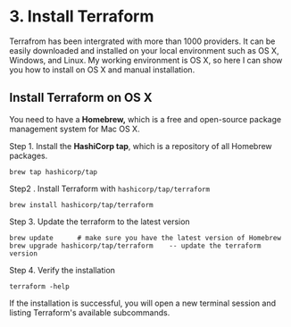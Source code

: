 # 3. Install Terraform

Terrafrom has been intergrated with more than 1000 providers. It can be easily downloaded and installed on your local environment such as OS X, Windows, and Linux. My working environment is OS X, so here I can show you how to install on OS X and manual installation.



## Install Terraform on OS X

You need to have a **Homebrew,** which is a free and open-source package management system for Mac OS X.

Step 1. Install the **HashiCorp tap**, which is a repository of all Homebrew packages.

```
brew tap hashicorp/tap
```

Step2 . Install Terraform with `hashicorp/tap/terraform`

```
brew install hashicorp/tap/terraform
```

Step 3. Update the terraform to the latest version

```
brew update      # make sure you have the latest version of Homebrew
brew upgrade hashicorp/tap/terraform    -- update the terraform version
```

Step 4. Verify the installation

```
terraform -help
```

If the installation is successful, you will open a new terminal session and listing Terraform's available subcommands.&#x20;

